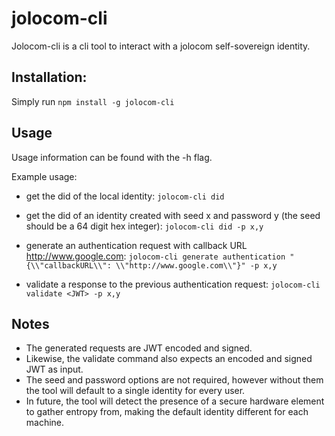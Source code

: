 # jolocom-cli
Jolocom-cli is a cli tool to interact with a jolocom self-sovereign identity.

## Installation:
Simply run `npm install -g jolocom-cli`

## Usage
Usage information can be found with the -h flag.

Example usage:
- get the did of the local identity:
`jolocom-cli did`

- get the did of an identity created with seed x and password y (the seed should be a 64 digit hex integer):
`jolocom-cli did -p x,y`

- generate an authentication request with callback URL http://www.google.com:
`jolocom-cli generate authentication "{\\"callbackURL\\": \\"http://www.google.com\\"}" -p x,y`

- validate a response to the previous authentication request:
`jolocom-cli validate <JWT> -p x,y`

## Notes
- The generated requests are JWT encoded and signed.
- Likewise, the validate command also expects an encoded and signed JWT as input.
- The seed and password options are not required, however without them the tool will default to a single identity for every user.
- In future, the tool will detect the presence of a secure hardware element to gather entropy from, making the default identity different for each machine.
